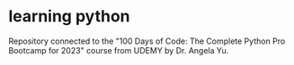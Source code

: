 # learning python

Repository connected to the "100 Days of Code: The Complete Python Pro Bootcamp for 2023" course from UDEMY by Dr. Angela Yu.
